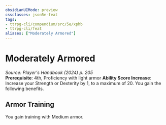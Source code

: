 ```yaml
---
obsidianUIMode: preview
cssclasses: json5e-feat
tags:
- ttrpg-cli/compendium/src/5e/xphb
- ttrpg-cli/feat
aliases: ["Moderately Armored"]
---
```

# Moderately Armored
*Source: Player's Handbook (2024) p. 205*  
**Prerequisite**: 4th, Proficiency with light armor
**Ability Score Increase**: Increase your Strength or Dexterity by 1, to a maximum of 20.
You gain the following benefits.

## Armor Training

You gain training with Medium armor.
